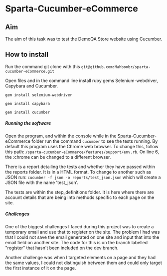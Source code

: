 # Sparta-Cucumber-eCommerce

## Aim

The aim of this task was to test the DemoQA Store website using Cucumber.

## How to install
Run the command git clone with this ```git@github.com:Mahboobr/sparta-cucumber-eCommerce.git```

Open files and in the command line install ruby gems Selenium-webdriver, Capybara and Cucumber.

```gem install selenium-webdriver```

```gem install capybara```

```gem install cucumber```



##### Running the software

Open the program, and within the console while in the Sparta-Cucumber-eCommerce folder run the command `cucumber` to see the tests running. By default this program uses the Chrome web browser.
To change this, follow this path: `/sparta-cucumber-eCommerce/features/support/env.rb`.
On line 6, the :chrome can be changed to a different browser.

There is a report detailing the tests and whether they have passed within the reports folder. It is in a HTML format. To change to another such as JSON run: `cucumber -f json -o reports/test_json.json` which will create a JSON file with the name 'test_json'.

The tests are within the step_definitions folder. It is here where there are account details that are being into methods specific to each page on the site.

##### Challenges
One of the biggest challenges I faced during this project was to create a temporary email and use that to register on the site. The problem I had was that I could not save the email generated on one site and input that into the email field on another site. The code for this is on the branch labelled "register" that hasn't been included on the dev branch.

Another challenge was when I targeted elements on a page and they had the same values, I could not distinguish between them and could only target the first instance of it on the page.
